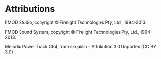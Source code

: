 Attributions
===================

FMOD Studio, copyright © Firelight Technologies Pty, Ltd., 1994-2013.

FMOD Sound System, copyright © Firelight Technologies Pty, Ltd., 1994-2013.


Melodic Power Track C64, from skrjablin - Attribution 3.0 Unported (CC BY 3.0)